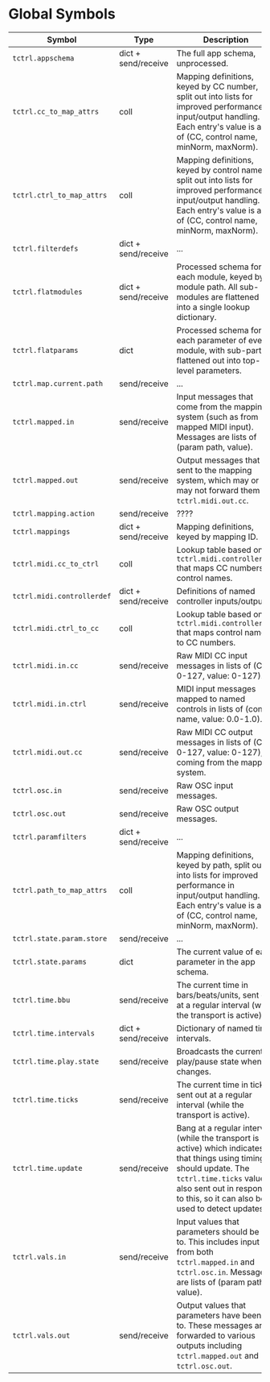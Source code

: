 # Global Symbols

| Symbol | Type | Description |
| ------ | ---- | ----------- |
| `tctrl.appschema` | dict + send/receive | The full app schema, unprocessed.
| `tctrl.cc_to_map_attrs` | coll | Mapping definitions, keyed by CC number, split out into lists for improved performance in input/output handling. Each entry's value is a list of (CC, control name, minNorm, maxNorm).
| `tctrl.ctrl_to_map_attrs` | coll | Mapping definitions, keyed by control name, split out into lists for improved performance in input/output handling. Each entry's value is a list of (CC, control name, minNorm, maxNorm).
| `tctrl.filterdefs` | dict + send/receive | ...
| `tctrl.flatmodules` | dict + send/receive | Processed schema for each module, keyed by module path. All sub-modules are flattened out into a single lookup dictionary.
| `tctrl.flatparams` | dict | Processed schema for each parameter of every module, with sub-parts flattened out into top-level parameters.
| `tctrl.map.current.path` | send/receive | ...
| `tctrl.mapped.in` | send/receive | Input messages that come from the mapping system (such as from mapped MIDI input). Messages are lists of (param path, value).
| `tctrl.mapped.out` | send/receive | Output messages that are sent to the mapping system, which may or may not forward them to `tctrl.midi.out.cc`.
| `tctrl.mapping.action` | send/receive | ????
| `tctrl.mappings` | dict + send/receive | Mapping definitions, keyed by mapping ID.
| `tctrl.midi.cc_to_ctrl` | coll | Lookup table based on `tctrl.midi.controllerdef` that maps CC numbers to control names.
| `tctrl.midi.controllerdef` | dict + send/receive | Definitions of named controller inputs/outputs.
| `tctrl.midi.ctrl_to_cc` | coll | Lookup table based on `tctrl.midi.controllerdef` that maps control names to CC numbers.
| `tctrl.midi.in.cc` | send/receive | Raw MIDI CC input messages in lists of (CC: 0-127, value: 0-127).
| `tctrl.midi.in.ctrl` | send/receive | MIDI input messages mapped to named controls in lists of (control name, value: 0.0-1.0).
| `tctrl.midi.out.cc` | send/receive | Raw MIDI CC output messages in lists of (CC: 0-127, value: 0-127), coming from the mapping system.
| `tctrl.osc.in` | send/receive | Raw OSC input messages.
| `tctrl.osc.out` | send/receive | Raw OSC output messages.
| `tctrl.paramfilters` | dict + send/receive | ...
| `tctrl.path_to_map_attrs` | coll | Mapping definitions, keyed by path, split out into lists for improved performance in input/output handling. Each entry's value is a list of (CC, control name, minNorm, maxNorm).
| `tctrl.state.param.store` | send/receive | ...
| `tctrl.state.params` | dict | The current value of each parameter in the app schema.
| `tctrl.time.bbu` | send/receive | The current time in bars/beats/units, sent out at a regular interval (while the transport is active).
| `tctrl.time.intervals` | dict + send/receive | Dictionary of named time intervals.
| `tctrl.time.play.state` | send/receive | Broadcasts the current play/pause state when it changes.
| `tctrl.time.ticks` | send/receive | The current time in ticks, sent out at a regular interval (while the transport is active).
| `tctrl.time.update` | send/receive | Bang at a regular interval (while the transport is active) which indicates that things using timing should update. The `tctrl.time.ticks` value is also sent out in response to this, so it can also be used to detect updates.
| `tctrl.vals.in` | send/receive | Input values that parameters should be set to. This includes input from both `tctrl.mapped.in` and `tctrl.osc.in`. Messages are lists of (param path, value).
| `tctrl.vals.out` | send/receive | Output values that parameters have been set to. These messages are forwarded to various outputs including `tctrl.mapped.out` and `tctrl.osc.out`.
